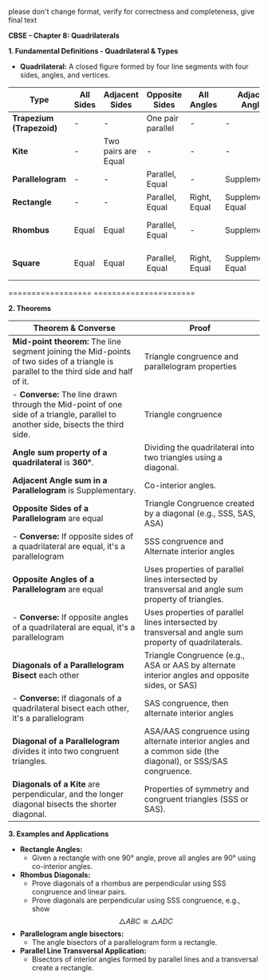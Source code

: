 please don't change format, verify for correctness and completeness, give final text

**CBSE - Chapter 8: Quadrilaterals**

**1. Fundamental Definitions - Quadrilateral & Types**

- **Quadrilateral:** A closed figure formed by four line segments with four sides, angles, and vertices.

| Type                      | All Sides | Adjacent Sides      | Opposite Sides    | All Angles   | Adjacent Angles      | Opposite Angles | Diagonals                               |
| ------------------------- | --------- | ------------------- | ----------------- | ------------ | -------------------- | --------------- | --------------------------------------- |
| **Trapezium (Trapezoid)** | -         | -                   | One pair parallel | -            | -                    | -               | -                                       |
| **Kite**                  | -         | Two pairs are Equal | -                 | -            | -                    | One pair equal  | One bisected, Perpendicular             |
| **Parallelogram**         | -         | -                   | Parallel, Equal   | -            | Supplementary        | Equal           | Bisect each other                       |
| **Rectangle**             | -         | -                   | Parallel, Equal   | Right, Equal | Supplementary, Equal | Equal           | Bisect each other, Equal                |
| **Rhombus**               | Equal     | Equal               | Parallel, Equal   | -            | Supplementary        | Equal           | Bisect each other, Perpendicular        |
| **Square**                | Equal     | Equal               | Parallel, Equal   | Right, Equal | Supplementary, Equal | Equal           | Bisect each other, Equal, Perpendicular |

================== ======================

**2. Theorems**

| Theorem & Converse                                                                                                                      | Proof                                                                                                       |
| --------------------------------------------------------------------------------------------------------------------------------------- | ----------------------------------------------------------------------------------------------------------- |
| **Mid-point theorem:** The line segment joining the Mid-points of two sides of a triangle is parallel to the third side and half of it. | Triangle congruence and parallelogram properties                                                            |
| - **Converse:** The line drawn through the Mid-point of one side of a triangle, parallel to another side, bisects the third side.       | Triangle congruence                                                                                         |
| **Angle sum property of a quadrilateral** is **360°**.                                                                                  | Dividing the quadrilateral into two triangles using a diagonal.                                             |
| **Adjacent Angle sum in a Parallelogram** is Supplementary.                                                                             | Co-interior angles.                                                                                         |
| **Opposite Sides of a Parallelogram** are equal                                                                                         | Triangle Congruence created by a diagonal (e.g., SSS, SAS, ASA)                                             |
| - **Converse:** If opposite sides of a quadrilateral are equal, it's a parallelogram                                                    | SSS congruence and Alternate interior angles                                                                |
| **Opposite Angles of a Parallelogram** are equal                                                                                        | Uses properties of parallel lines intersected by transversal and angle sum property of triangles.           |
| - **Converse:** If opposite angles of a quadrilateral are equal, it's a parallelogram                                                   | Uses properties of parallel lines intersected by transversal and angle sum property of quadrilaterals.      |
| **Diagonals of a Parallelogram Bisect** each other                                                                                      | Triangle Congruence (e.g., ASA or AAS by alternate interior angles and opposite sides, or SAS)              |
| - **Converse:** If diagonals of a quadrilateral bisect each other, it's a parallelogram                                                 | SAS congruence, then alternate interior angles                                                              |
| **Diagonal of a Parallelogram** divides it into two congruent triangles.                                                                | ASA/AAS congruence using alternate interior angles and a common side (the diagonal), or SSS/SAS congruence. |
| **Diagonals of a Kite** are perpendicular, and the longer diagonal bisects the shorter diagonal.                                        | Properties of symmetry and congruent triangles (SSS or SAS).                                                |

**3. Examples and Applications**

- **Rectangle Angles:**
  - Given a rectangle with one 90° angle, prove all angles are 90° using co-interior angles.
- **Rhombus Diagonals:**
  - Prove diagonals of a rhombus are perpendicular using SSS congruence and linear pairs.
  - Prove diagonals are perpendicular using SSS congruence, e.g., show $$\triangle ABC \cong \triangle ADC$$
- **Parallelogram angle bisectors:**
  - The angle bisectors of a parallelogram form a rectangle.
- **Parallel Line Transversal Application:**
  - Bisectors of interior angles formed by parallel lines and a transversal create a rectangle.

```

```
